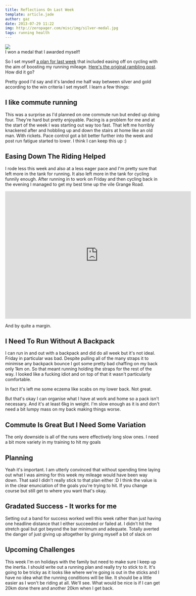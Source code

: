 ```yaml
---
title: Reflections On Last Week
template: article.jade
author: gaz
date: 2013-07-29 11:22
img: http://zeropager.com/misc/img/silver-medal.jpg
tags: running health
---
```


<div class='middle'>
<img src='/misc/img/silver-medal.jpg'>
<div> I won a medal that I awarded myself! </div>
</div>

[plan]: http://zeropager.com/misc/2013-07-22-running.html
[xls]: https://docs.google.com/spreadsheet/ccc?key=0AoA3wuYp5T5ddGF4WnRWSzk4aE8xQm42V2MyZm9CSVE&usp=sharing

So I set myself [a plan for last week][xls] that included easing off on cycling with the aim of boosting my running mileage. [Here's the original rambling post][plan]. How did it go?

Pretty good I'd say and it's landed me half way between silver and gold according to the win criteria I set myself. I learn a few things:

## I like commute running
This was a surprise as I'd planned on one commute run but ended up doing four. They're hard but pretty enjoyable. Pacing is a problem for me and at the start of the week I was starting out way too fast. That left me horribly knackered after and hobbling up and down the stairs at home like an old man. With rickets. Pace control got a bit better further into the week and post run fatigue started to lower. I think I can keep this up :)

## Easing Down The Riding Helped
I rode less this week and also at a less eager pace and I'm pretty sure that left more in the tank for running. It also left more in the tank for cycling funnily enough. After running in to work on Friday and then cycling back in the evening I managed to get my best time up the vile Grange Road.

<iframe height='411' width='600' frameborder='0' allowtransparency='true' scrolling='no' src='http://app.strava.com/activities/69992017/embed/d5d108cddf2e7a7ef97d69a0d6afee9db21962bd'></iframe>

And by quite a margin.

## I Need To Run Without A Backpack
I can run in and out with a backpack and did do all week but it's not ideal. Friday in particular was bad. Despite pulling all of the many straps it to minimise any backpack bounce I got some pretty bad chaffing on my back only 1km on. So that meant running holding the straps for the rest of the way. I looked like a fucking idiot and on top of that it wasn't particularly comfortable.

In fact it's left me some eczema like scabs on my lower back. Not great.

But that's okay I can organise what I have at work and home so a pack isn't necessary. And it's at least 6kg in weight. I'm slow enough as it is and don't need a bit lumpy mass on my back making things worse.

## Commute Is Great But I Need Some Variation
The only downside is all of the runs were effectively long slow ones. I need a bit more variety in my training to hit my goals

## Planning
Yeah it's important. I am utterly convinced that without spending time laying out what I was aiming for this week my mileage would have been way down. That said I didn't really stick to that plan either :D I think the value is in the clear enunciation of the goals you're trying to hit. If you change course but still get to where you want that's okay.

## Gradated Success - It works for me
Setting out a band for success worked well this week rather than just having one headline distance that I either succeeded or failed at. I didn't hit the stretch goal but got beyond the bar minimum and adequate. Totally averted the danger of just giving up altogether by giving myself a bit of slack on 

## Upcoming Challenges
This week I'm on holidays with the family but need to make sure I keep up the inertia. I should write out a running plan and really try to stick to it. It's going to be tricky as it looks like where we're going is out in the sticks and I have no idea what the running conditions will be like. It should be a little easier as I won't be riding at all. We'll see. What would be nice is if I can get 20km done there and another 20km when I get back. 
